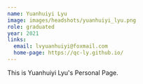 ```yaml
---
name: Yuanhuiyi Lyu
image: images/headshots/yuanhuiyi_lyu.png
role: graduated
year: 2021
links:
  email: lvyuanhuiyi@foxmail.com
  home-page: https://qc-ly.github.io/
---
```


This is Yuanhuiyi Lyu's Personal Page.